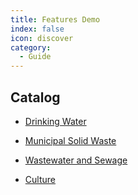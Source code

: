 ```yaml
---
title: Features Demo
index: false
icon: discover
category:
  - Guide
---
```


## Catalog

- [Drinking Water](drinking-water.md)

- [Municipal Solid Waste](municipal-solid-waste.md)

- [Wastewater and Sewage](wastewater-and-sewage.md)

- [Culture](culture.md)
